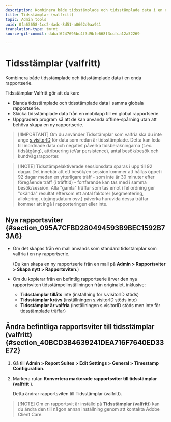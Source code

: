 ```yaml
---
description: Kombinera både tidsstämplade och tidsstämplade data i en enda rapportserie.
title: Tidsstämplar (valfritt)
topic: Admin tools
uuid: 0fa63658-1cc2-4adc-8d51-a0662d0aa941
translation-type: tm+mt
source-git-commit: dabaf6247695bc4f3d9bfe668f3ccfca12a52269

---
```



# Tidsstämplar (valfritt)

Kombinera både tidsstämplade och tidsstämplade data i en enda rapportserie.

Tidsstämplar Valfritt gör att du kan:

* Blanda tidsstämplade och tidsstämplade data i samma globala rapportserie.
* Skicka tidsstämplade data från en mobilapp till en global rapportserie.
* Uppgradera program så att de kan använda offline-spårning utan att behöva skapa en ny rapportserie.

>[!IMPORTANT] Om du använder Tidsstämplar som valfria ska du inte ange [s.visitorID](/help/implement/vars/config-vars/visitorid.md) för data som redan är tidsstämplade. Detta kan leda till inordnade data och negativt påverka tidsberäkningarna (t.ex. tidsåtgång), attribuering (eVar persistence), antal besök/besök och kundvägsrapporter.

>[!NOTE] Tidsstämpelaktiverade sessionsdata sparas i upp till 92 dagar. Det innebär att ett besök/en session kommer att hållas öppet i 92 dagar medan en ytterligare träff - som inte är 30 minuter efter föregående träff (i träfftid) - fortfarande kan tas med i samma besök/session. Alla &quot;gamla&quot; träffar som tas emot i fel ordning ger &quot;okända&quot; resultat eftersom ett antal faktorer (segmentering, allokering, utgångsdatum osv.) påverka huruvida dessa träffar kommer att ingå i rapporteringen eller inte.

## Nya rapportsviter {#section_095A7CFBD280494593B9BEC1592B73A6}

* Om det skapas från en mall används som standard tidsstämplar som valfria i en ny rapportserie.

   (Du kan skapa en ny rapportserie från en mall på **Admin > Rapportsviter > Skapa nytt > Rapportsviten**.)
* Om du kopierar från en befintlig rapportserie ärver den nya rapportsviten tidsstämpelinställningen från originalet, inklusive:

   * **Tidsstämplar tillåts** inte (inställning för s.visitorID stöds)
   * **Tidsstämplar krävs** (inställningen s.visitorID stöds inte)
   * **Tidsstämplar är valfria** (inställningen s.visitorID stöds men inte för tidsstämplade träffar)

## Ändra befintliga rapportsviter till tidsstämplar (valfritt) {#section_40BCD3B4639241DEA716F7640ED33E72}

1. Gå till **Admin > Report Suites > Edit Settings > General > Timestamp Configuration**.
1. Markera rutan **Konvertera markerade rapportsviter till tidsstämplar (valfritt** ).

   Detta ändrar rapportsviten till Tidsstämplar (valfritt).

>[!NOTE] Om en rapportsvit är inställd på **Tidsstämplar (valfritt**) kan du ändra den till någon annan inställning genom att kontakta Adobe Client Care.

